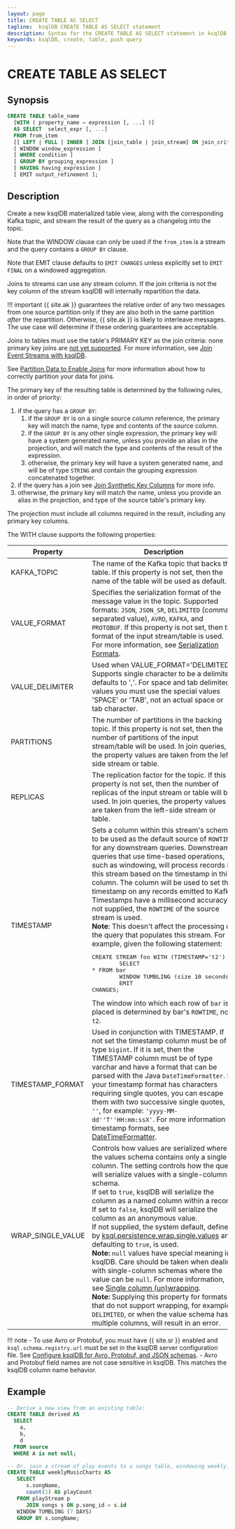 ```yaml
---
layout: page
title: CREATE TABLE AS SELECT
tagline:  ksqlDB CREATE TABLE AS SELECT statement
description: Syntax for the CREATE TABLE AS SELECT statement in ksqlDB
keywords: ksqlDB, create, table, push query
---
```


CREATE TABLE AS SELECT
======================

Synopsis
--------

```sql
CREATE TABLE table_name
  [WITH ( property_name = expression [, ...] )]
  AS SELECT  select_expr [, ...]
  FROM from_item
  [[ LEFT | FULL | INNER ] JOIN [join_table | join_stream] ON join_criteria]* 
  [ WINDOW window_expression ]
  [ WHERE condition ]
  [ GROUP BY grouping_expression ]
  [ HAVING having_expression ]
  [ EMIT output_refinement ];
```

Description
-----------

Create a new ksqlDB materialized table view, along with the corresponding Kafka topic, and
stream the result of the query as a changelog into the topic.

Note that the WINDOW clause can only be used if the `from_item` is a stream and the query contains
a `GROUP BY` clause.

Note that EMIT clause defaults to `EMIT CHANGES` unless explicitly set to `EMIT FINAL` on a
windowed aggregation.

Joins to streams can use any stream column. If the join criteria is not the key column of the stream
ksqlDB will internally repartition the data. 

!!! important
    {{ site.ak }} guarantees the relative order of any two messages from
    one source partition only if they are also both in the same partition
    *after* the repartition. Otherwise, {{ site.ak }} is likely to interleave
    messages. The use case will determine if these ordering guarantees are
    acceptable.

Joins to tables must use the table's PRIMARY KEY as the join criteria: none primary key joins are 
[not yet supported](https://github.com/confluentinc/ksql/issues/4424).
For more information, see [Join Event Streams with ksqlDB](../joins/join-streams-and-tables.md).

See [Partition Data to Enable Joins](../joins/partition-data.md) for more information about how to
correctly partition your data for joins.

The primary key of the resulting table is determined by the following rules, in order of priority:
 1. if the query has a  `GROUP BY`: 
    1. if the `GROUP BY` is on a single source column reference, the primary key will match the 
       name, type and contents of the source column.
    1. if the `GROUP BY` is any other single expression, the primary key will have a system 
       generated name, unless you provide an alias in the projection, and will match the type and 
       contents of the result of the expression.
    1. otherwise, the primary key will have a system generated name, and will be of type `STRING` 
       and contain the grouping expression concatenated together.
 1. if the query has a join see [Join Synthetic Key Columns](../joins/synthetic-keys) for more info.
 1. otherwise, the primary key will match the name, unless you provide an alias in the projection, 
    and type of the source table's primary key.
 
The projection must include all columns required in the result, including any primary key columns.

The WITH clause supports the following properties:

|     Property      |                                             Description                                              |
| ----------------- | ---------------------------------------------------------------------------------------------------- |
| KAFKA_TOPIC       | The name of the Kafka topic that backs this table. If this property is not set, then the name of the table will be used as default. |
| VALUE_FORMAT      | Specifies the serialization format of the message value in the topic. Supported formats: `JSON`, `JSON_SR`, `DELIMITED` (comma-separated value), `AVRO`, `KAFKA`, and `PROTOBUF`. If this property is not set, then the format of the input stream/table is used. For more information, see [Serialization Formats](../serialization.md#serialization-formats). |
| VALUE_DELIMITER   | Used when VALUE_FORMAT='DELIMITED'. Supports single character to be a delimiter, defaults to ','. For space and tab delimited values you must use the special values 'SPACE' or 'TAB', not an actual space or tab character. |
| PARTITIONS        | The number of partitions in the backing topic. If this property is not set, then the number of partitions of the input stream/table will be used. In join queries, the property values are taken from the left-side stream or table. |
| REPLICAS          | The replication factor for the topic. If this property is not set, then the number of replicas of the input stream or table will be used. In join queries, the property values are taken from the left-side stream or table. |
| TIMESTAMP         | Sets a column within this stream's schema to be used as the default source of `ROWTIME` for any downstream queries. Downstream queries that use time-based operations, such as windowing, will process records in this stream based on the timestamp in this column. The column will be used to set the timestamp on any records emitted to Kafka. Timestamps have a millisecond accuracy. If not supplied, the `ROWTIME` of the source stream is used. <br>**Note**: This doesn't affect the processing of the query that populates this stream. For example, given the following statement:<br><pre>CREATE STREAM foo WITH (TIMESTAMP='t2') AS<br>&#0009;SELECT * FROM bar<br>&#0009;WINDOW TUMBLING (size 10 seconds);<br>&#0009;EMIT CHANGES;</pre>The window into which each row of `bar` is placed is determined by bar's `ROWTIME`, not `t2`. |
| TIMESTAMP_FORMAT  | Used in conjunction with TIMESTAMP. If not set the timestamp column must be of type `bigint`. If it is set, then the TIMESTAMP column must be of type varchar and have a format that can be parsed with the Java `DateTimeFormatter`. If your timestamp format has characters requiring single quotes, you can escape them with two successive single quotes, `''`, for example: `'yyyy-MM-dd''T''HH:mm:ssX'`. For more information on timestamp formats, see [DateTimeFormatter](https://cnfl.io/java-dtf). |
| WRAP_SINGLE_VALUE | Controls how values are serialized where the values schema contains only a single column. The setting controls how the query will serialize values with a single-column schema.<br>If set to `true`, ksqlDB will serialize the column as a named column within a record.<br>If set to `false`, ksqlDB will serialize the column as an anonymous value.<br>If not supplied, the system default, defined by [ksql.persistence.wrap.single.values](../../operate-and-deploy/installation/server-config/config-reference.md#ksqlpersistencewrapsinglevalues) and defaulting to `true`, is used.<br>**Note:** `null` values have special meaning in ksqlDB. Care should be taken when dealing with single-column schemas where the value can be `null`. For more information, see [Single column (un)wrapping](../serialization.md#single-field-unwrapping).<br>**Note:** Supplying this property for formats that do not support wrapping, for example `DELIMITED`, or when the value schema has multiple columns, will result in an error. |


!!! note
	  - To use Avro or Protobuf, you must have {{ site.sr }} enabled and
    `ksql.schema.registry.url` must be set in the ksqlDB server configuration
    file. See [Configure ksqlDB for Avro, Protobuf, and JSON schemas](../../operate-and-deploy/installation/server-config/avro-schema.md#configure-avro-and-schema-registry-for-ksql).
    - Avro and Protobuf field names are not case sensitive in ksqlDB. This matches the ksqlDB
    column name behavior.

Example
-------

```sql
-- Derive a new view from an existing table:
CREATE TABLE derived AS
  SELECT
    a,
    b,
    d
  FROM source
  WHERE A is not null;

-- Or, join a stream of play events to a songs table, windowing weekly, to create a weekly chart:
CREATE TABLE weeklyMusicCharts AS
   SELECT
      s.songName,
      count(1) AS playCount
   FROM playStream p
      JOIN songs s ON p.song_id = s.id
   WINDOW TUMBLING (7 DAYS)
   GROUP BY s.songName;
```
